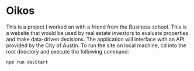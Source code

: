 # Oikos

This is a project I worked on with a friend from the Business school. This is a website that would be used by real estate investors to evaluate properties and make data-driven decisions. The application will interface with an API provided by the City of Austin. To run the site on local machine, cd into the root directory and execute the following command:
```
npm run devStart
```

